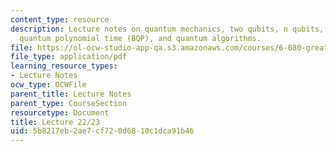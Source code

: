 ```yaml
---
content_type: resource
description: Lecture notes on quantum mechanics, two qubits, n qubits, bounded-error
  quantum polynomial time (BQP), and quantum algorithms.
file: https://ol-ocw-studio-app-qa.s3.amazonaws.com/courses/6-080-great-ideas-in-theoretical-computer-science-spring-2008/5b8217eb2ae7cf720d6810c1dca91b46_lec22_23.pdf
file_type: application/pdf
learning_resource_types:
- Lecture Notes
ocw_type: OCWFile
parent_title: Lecture Notes
parent_type: CourseSection
resourcetype: Document
title: Lecture 22/23
uid: 5b8217eb-2ae7-cf72-0d68-10c1dca91b46
---
```


